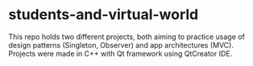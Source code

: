 # students-and-virtual-world
This repo holds two different projects, both aiming to practice usage of design patterns (Singleton, Observer) and app architectures (MVC). Projects were made in C++ with Qt framework using QtCreator IDE.
